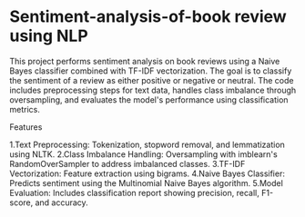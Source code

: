 # Sentiment-analysis-of-book review using NLP

This project performs sentiment analysis on book reviews using a Naive Bayes classifier combined with TF-IDF vectorization. The goal is to classify the sentiment of a review as either positive or negative or neutral. The code includes preprocessing steps for text data, handles class imbalance through oversampling, and evaluates the model's performance using classification metrics.


Features

1.Text Preprocessing: Tokenization, stopword removal, and lemmatization using NLTK.
2.Class Imbalance Handling: Oversampling with imblearn's RandomOverSampler to address imbalanced classes.
3.TF-IDF Vectorization: Feature extraction using bigrams.
4.Naive Bayes Classifier: Predicts sentiment using the Multinomial Naive Bayes algorithm.
5.Model Evaluation: Includes classification report showing precision, recall, F1-score, and accuracy.
